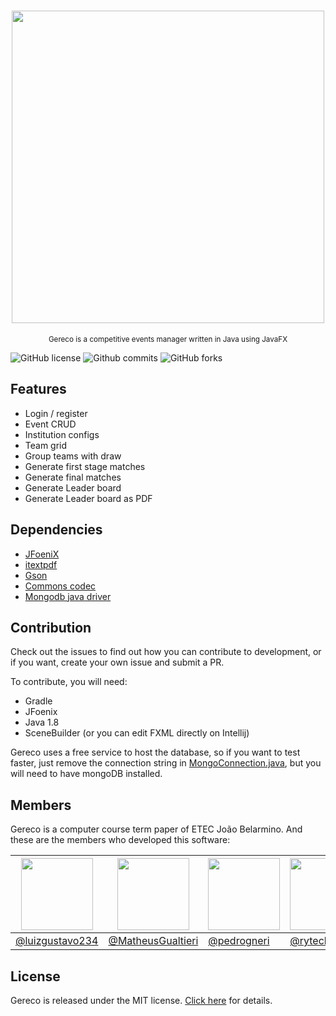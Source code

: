 <h1 align="center">
    <img src="https://i.imgur.com/NzIDvNA.png" width="500"/>
</h1>

<p align="center">
<sup>
Gereco is a competitive events manager written in Java using JavaFX
</sup>
</p>

![GitHub license](https://img.shields.io/github/license/pedrogneri/gereco.svg)
![Github commits](https://img.shields.io/github/commit-activity/m/pedrogneri/gereco.svg)
![GitHub forks](https://img.shields.io/github/forks/pedrogneri/gereco?style=social)

## Features 
- Login / register
- Event CRUD
- Institution configs
- Team grid
- Group teams with draw
- Generate first stage matches
- Generate final matches
- Generate Leader board
- Generate Leader board as PDF

## Dependencies
- [JFoeniX](https://github.com/jfoenixadmin/JFoenix)
- [itextpdf](https://itextpdf.com/en)
- [Gson](https://github.com/google/gson)
- [Commons codec](https://commons.apache.org/proper/commons-codec/)
- [Mongodb java driver](https://mongodb.github.io/mongo-java-driver/)

## Contribution
Check out the issues to find out how you can contribute to development,
or if you want, create your own issue and submit a PR.

To contribute, you will need:
- Gradle 
- JFoenix
- Java 1.8
- SceneBuilder (or you can edit FXML directly on Intellij)

Gereco uses a free service to host the database, so if you want to test faster, 
just remove the connection string in 
[MongoConnection.java](https://github.com/pedrogneri/gereco/blob/master/src/main/java/services/MongoConnection.java), 
but you will need to have mongoDB installed.

## Members
Gereco is a computer course term paper of ETEC João Belarmino. And these are the members who developed 
this software:

| <img src="https://avatars.githubusercontent.com/luizgustavo234" width=115> | <img src="https://avatars.githubusercontent.com/MatheusGualtieri" width=115> | <img src="https://avatars.githubusercontent.com/pedrogneri" width=115> | <img src="https://avatars.githubusercontent.com/ryteck" width=115> | <img src="https://avatars.githubusercontent.com/ThomasRibeiro" width=115> |  
|---|---|---|---|---|
| <a href="https://github.com/luizgustavo234">@luizgustavo234</a> | <a href="https://github.com/MatheusGualtieri">@MatheusGualtieri</a> | <a href="https://github.com/pedrogneri">@pedrogneri</a> | <a href="https://github.com/ryteck">@ryteck</a> | <a href="https://github.com/ThomasRibeiro">@ThomasRibeiro</a> |

## License
Gereco is released under the MIT license. [Click here](https://github.com/pedrogneri/gereco/blob/master/LICENSE) 
for details.
